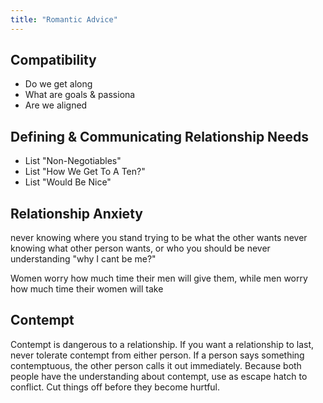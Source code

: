 ```yaml
---
title: "Romantic Advice"
---
```


## Compatibility
- Do we get along
- What are goals & passiona
- Are we aligned



## Defining & Communicating Relationship Needs
- List "Non-Negotiables"
- List "How We Get To A Ten?"
- List "Would Be Nice"


## Relationship Anxiety
never knowing where you stand
trying to be what the other wants
never knowing what other person wants, or who you should be
never understanding "why I cant be me?"


Women worry how much time their men will give them, while men worry how much time their women will take

## Contempt
Contempt is dangerous to a relationship. If you want a relationship to last, never tolerate contempt from either person.
If a person says something contemptuous, the other person calls it out immediately. Because both people have the understanding about contempt, use as escape hatch to conflict. Cut things off before they become hurtful.